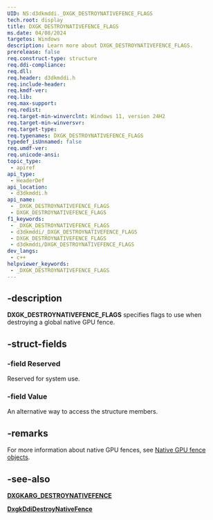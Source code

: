 ```yaml
---
UID: NS:d3dkmddi._DXGK_DESTROYNATIVEFENCE_FLAGS
tech.root: display
title: DXGK_DESTROYNATIVEFENCE_FLAGS
ms.date: 04/08/2024
targetos: Windows
description: Learn more about DXGK_DESTROYNATIVEFENCE_FLAGS.
prerelease: false
req.construct-type: structure
req.ddi-compliance: 
req.dll: 
req.header: d3dkmddi.h
req.include-header: 
req.kmdf-ver: 
req.lib: 
req.max-support: 
req.redist: 
req.target-min-winverclnt: Windows 11, version 24H2
req.target-min-winversvr: 
req.target-type: 
req.typenames: DXGK_DESTROYNATIVEFENCE_FLAGS
typedef_isUnnamed: false
req.umdf-ver: 
req.unicode-ansi: 
topic_type:
 - apiref
api_type:
 - HeaderDef
api_location:
 - d3dkmddi.h
api_name:
 - _DXGK_DESTROYNATIVEFENCE_FLAGS
 - DXGK_DESTROYNATIVEFENCE_FLAGS
f1_keywords:
 - _DXGK_DESTROYNATIVEFENCE_FLAGS
 - d3dkmddi/_DXGK_DESTROYNATIVEFENCE_FLAGS
 - DXGK_DESTROYNATIVEFENCE_FLAGS
 - d3dkmddi/DXGK_DESTROYNATIVEFENCE_FLAGS
dev_langs:
 - c++
helpviewer_keywords:
 - _DXGK_DESTROYNATIVEFENCE_FLAGS
---
```


## -description

**DXGK_DESTROYNATIVEFENCE_FLAGS** specifies flags to use when destroying a global native GPU fence.

## -struct-fields

### -field Reserved

Reserved for system use.

### -field Value

An alternative way to access the structure members.

## -remarks

For more information about native GPU fences, see [Native GPU fence objects](/windows-hardware/drivers/display/native-gpu-fence-objects).

## -see-also

[**DXGKARG_DESTROYNATIVEFENCE**](ns-d3dkmddi-dxgkarg_destroynativefence.md)

[**DxgkDdiDestroyNativeFence**](nc-d3dkmddi-dxgkddi_destroynativefence.md)
